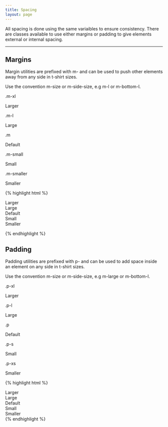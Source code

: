 ```yaml
---
title: Spacing
layout: page
---
```


<p class="t-l">All spacing is done using the same variaibles to ensure consistency. There are classes available to use either margins or padding to give elements external or internal spacing.</p>

<hr />

## Margins
<p class="t-l">Margin utilities are prefixed with m- and can be used to push other elements away from any side in t-shirt sizes.</p>

<p>Use the convention m-size or m-side-size, e.g m-l or m-bottom-l.</p>

<div>
	<p class="m-bottom-0 t-s t-red t-bold">.m-xl</p>
	<div class="p-s bg-lighter-grey m-bottom-xl">Larger</div>
</div>
<div>
	<p class="m-bottom-0 t-s t-red t-bold">.m-l</p>
	<div class="p-s bg-lighter-grey m-bottom-l">Large</div>
</div>
<div>
	<p class="m-bottom-0 t-s t-red t-bold">.m</p>
	<div class="p-s bg-lighter-grey m-bottom">Default</div>
</div>
<div>
	<p class="m-bottom-0 t-s t-red t-bold">.m-small</p>
	<div class="p-s bg-lighter-grey m-bottom-s">Small</div>
</div>
<div>
	<p class="m-bottom-0 t-s t-red t-bold">.m-smaller</p>
	<div class="p-s bg-lighter-grey m-bottom-xs">Smaller</div>
</div>
<div>
	<div class="p-s bg-lighter-grey m-bottom"></div>
</div>

{% highlight html %}
<div class="m-xl">Larger</div>
<div class="m-l">Large</div>
<div class="m">Default</div>
<div class="m-s">Small</div>
<div class="m-xs">Smaller</div>

{% endhighlight %}

## Padding
<p class="t-l">Padding utilities are prefixed with p- and can be used to add space inside an element on any side in t-shirt sizes.</p>

<p>Use the convention m-size or m-side-size, e.g m-large or m-bottom-l.</p>

<div>
	<p class="m-bottom-0 t-s t-red t-bold">.p-xl</p>
	<div class="p-xl border m-bottom">Larger</div>
</div>
<div>
	<p class="m-bottom-0 t-s t-red t-bold">.p-l</p>
	<div class="p-l border m-bottom">Large</div>
</div>
<div>
	<p class="m-bottom-0 t-s t-red t-bold">.p</p>
	<div class="p border m-bottom">Default</div>
</div>
<div>
	<p class="m-bottom-0 t-s t-red t-bold">.p-s</p>
	<div class="p-s border m-bottom">Small</div>
</div>
<div>
	<p class="m-bottom-0 t-s t-red t-bold">.p-xs</p>
	<div class="p-xs border m-bottom">Smaller</div>
</div>

{% highlight html %}
<div class="p-xl">Larger</div>
<div class="p-l">Large</div>
<div class="p">Default</div>
<div class="p-s">Small</div>
<div class="p-xs">Smaller</div>
{% endhighlight %}

